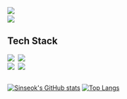 <p>
  <a href="https://www.linkedin.com/in/sinseok-bak-96a101205/"><img src="https://img.shields.io/badge/Linkedin-0A66C2?style=flat-square&logo=LinkedIn&logoColor=white"/></a>&nbsp<br>
  <a href="mailto:newstone1993@naver.com"><img src="https://img.shields.io/badge/Mail-03C75A?style=flat-square&logo=Gmail&logoColor=white&link=mailto:newstone1993@naver.com"/></a>
</p>

<h2> Tech Stack </h2>
<p>
  <img src="https://img.shields.io/badge/C++-00599C?style=flat&logo=C%2B%2B&logoColor=white"/>&nbsp;
  <img src="https://img.shields.io/badge/Python-3776AB?style=flat&logo=Python&logoColor=white"/>&nbsp;
  <br>
  <img src="https://img.shields.io/badge/Kotlin-7F52FF?style=flat&logo=Kotlin&logoColor=white"/>&nbsp;
  <img src="https://img.shields.io/badge/Android-3DDC84?style=flat&logo=Android&logoColor=white"/>&nbsp;
  <br>
</p>

<h2> </h2>

[![Sinseok's GitHub stats](https://github-readme-stats.vercel.app/api?username=hotstone1993&count_private=true&show_icons=true&theme=onedark)](https://github.com/anuraghazra/github-readme-stats)
 [![Top Langs](https://github-readme-stats.vercel.app/api/top-langs/?username=hotstone1993&&layout=compact)](https://github.com/anuraghazra/github-readme-stats)
